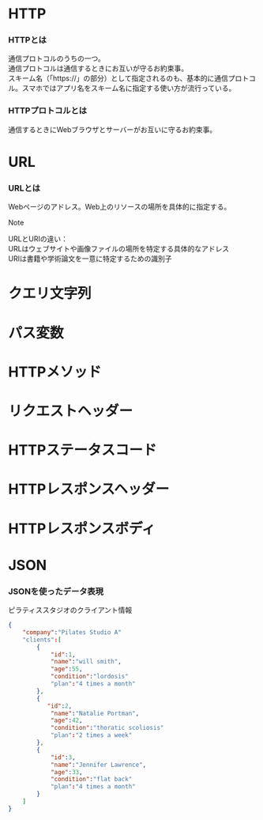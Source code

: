 # HTTP
### HTTPとは
通信プロトコルのうちの一つ。  
通信プロトコルは通信するときにお互いが守るお約束事。  
スキーム名（「https://」の部分）として指定されるのも、基本的に通信プロトコル。スマホではアプリ名をスキーム名に指定する使い方が流行っている。


### HTTPプロトコルとは
通信するときにWebブラウザとサーバーがお互いに守るお約束事。  

  
# URL
### URLとは
Webページのアドレス。Web上のリソースの場所を具体的に指定する。

> [!NOTE]
URLとURIの違い：    
URLはウェブサイトや画像ファイルの場所を特定する具体的なアドレス    
URIは書籍や学術論文を一意に特定するための識別子  

# クエリ文字列


# パス変数

# HTTPメソッド

# リクエストヘッダー

# HTTPステータスコード

# HTTPレスポンスヘッダー

# HTTPレスポンスボディ


# JSON
### JSONを使ったデータ表現

ピラティススタジオのクライアント情報
```Json
{
    "company":"Pilates Studio A"
    "clients":[
        {
            "id":1,
            "name":"will smith",
            "age":55,
            "condition":"lordosis"
            "plan":"4 times a month"
        },
        {
           "id":2,
            "name":"Natalie Portman",
            "age":42,
            "condition":"thoratic scoliosis"
            "plan":"2 times a week" 
        },
        {
            "id":3,
            "name":"Jennifer Lawrence",
            "age":33,
            "condition":"flat back"
            "plan":"4 times a month"
        }
    ]
}
```

